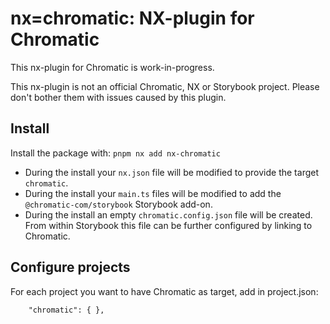 # nx=chromatic: NX-plugin for Chromatic

This nx-plugin for Chromatic is work-in-progress.

This nx-plugin is not an official Chromatic, NX or Storybook project. Please don't bother them with issues caused by this plugin.

## Install
Install the package with: `pnpm nx add nx-chromatic`

* During the install your `nx.json` file will be modified to provide the target `chromatic`.
* During the install your `main.ts` files will be modified to add the `@chromatic-com/storybook` Storybook add-on.
* During the install an empty `chromatic.config.json` file will be created. From within Storybook this file can be further configured by linking to Chromatic. 

## Configure projects
For each project you want to have Chromatic as target, add in project.json:
```
    "chromatic": { },
```


